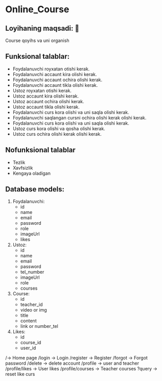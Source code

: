 # Online_Course

## Loyihaning maqsadi: 🎯
Course qoyihs va uni organish

## Funksional talablar: 
- Foydalanuvchi royxatan otishi kerak.
- Foydalanuvchi accaunt kira olishi kerak.
- Foydalanuvchi accaunt ochira olishi kerak.
- Foydalanuvchi accaunt tikla olishi kerak.
- Ustoz royxatan otishi kerak.
- Ustoz accaunt kira olishi kerak.
- Ustoz accaunt ochira olishi kerak.
- Ustoz accaunt tikla olishi kerak.
- Foydalanuvchi curs kora olishi va uni saqla olishi kerak.
- Foydalanuvchi saqlangan cursni ochira olishi kerak olishi kerak.
- Foydalanuvchi curs kora olishi va uni saqla olishi kerak.
- Ustoz curs kora olishi va qosha olishi kerak.
- Ustoz curs ochira olishi kerak olishi kerak.

## Nofunksional talablar
- Tezlik
- Xavfsizlik
- Kengaya oladigan 

## Database models: 

1. Foydalanuvchi:
    - id
    - name
    - email
    - password
    - role
    - imageUrl
    - likes
1. Ustoz:
    - id
    - name
    - email
    - password
    - tel_number
    - imageUrl
    - role
    - courses
4. Course:
    - id
    - teacher_id
    - video or img
    - title
    - content
    - link or number_tel
5. Likes:
    - id
    - course_id
    - user_id

/->    Home page
/login    -> Login
/register  -> Register
/forgot -> Forgot password
/delete -> delete account
/profile -> user and teacher
/profile/likes  -> User likes
/profile/courses -> Teacher courses
?query -> reset like curs